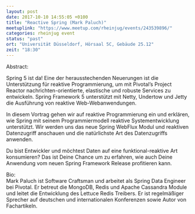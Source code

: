 ```yaml
---
layout: post
date: 2017-10-10 14:55:05 +0100
title: "Reactive Spring (Mark Paluch)"
meetuplink: "https://www.meetup.com/rheinjug/events/243539896/"
categories: rheinjug event
status: "past"
ort: "Universität Düsseldorf, Hörsaal 5C, Gebäude 25.12"
zeit: "18:30"
---
```

<p>Abstract:</p> <p>Spring 5 ist da! Eine der herausstechenden Neuerungen ist die Unterstützung für reaktive Programmierung, um mit Pivotal’s Project Reactor nachrichten-orientierte, elastische und robuste Services zu entwickeln. Spring Framework 5 unterstützt mit Netty, Undertow und Jetty die Ausführung von reaktive Web-Webanwendungen.</p> <p>In diesem Vortrag gehen wir auf reaktive Programmierung ein und erklären, wie Spring mit seinem Programmiermodell reaktive Systementwicklung unterstützt. Wir werden uns das neue Spring WebFlux Modul und reaktiven Datenzugriff anschauen und die natürlichste Art des Datenzugriffs anwenden.</p> <p>Du bist Entwickler und möchtest Daten auf eine funktional-reaktive Art konsumieren? Das ist Deine Chance um zu erfahren, wie auch Deine Anwendung vom neuen Spring Framework Release profitieren kann.</p> <p>Bio:<br/>Mark Paluch ist Software Craftsman und arbeitet als Spring Data Engineer bei Pivotal. Er betreut die MongoDB, Redis und Apache Cassandra Module und leitet die Entwicklung des Lettuce Redis Treibers. Er ist regelmäßiger Sprecher auf deutschen und internationalen Konferenzen sowie Autor von Fachartikeln.</p> 

